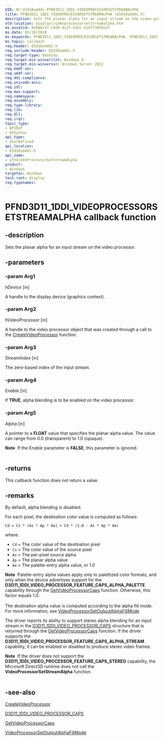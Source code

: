```yaml
---
UID: NC:d3d10umddi.PFND3D11_1DDI_VIDEOPROCESSORSETSTREAMALPHA
title: PFND3D11_1DDI_VIDEOPROCESSORSETSTREAMALPHA (d3d10umddi.h)
description: Sets the planar alpha for an input stream on the video processor.
old-location: display\videoprocessorsetstreamalpha.htm
ms.assetid: 9208bcd7-c030-4c2f-b3bc-e1bff3839cef
ms.date: 05/10/2018
ms.keywords: PFND3D11_1DDI_VIDEOPROCESSORSETSTREAMALPHA, PFND3D11_1DDI_VIDEOPROCESSORSETSTREAMALPHA callback, d3d10umddi/pfnVideoProcessorSetStreamAlpha, display.videoprocessorsetstreamalpha, pfnVideoProcessorSetStreamAlpha, pfnVideoProcessorSetStreamAlpha callback function [Display Devices]
ms.topic: callback
req.header: d3d10umddi.h
req.include-header: D3d10umddi.h
req.target-type: Desktop
req.target-min-winverclnt: Windows 8
req.target-min-winversvr: Windows Server 2012
req.kmdf-ver: 
req.umdf-ver: 
req.ddi-compliance: 
req.unicode-ansi: 
req.idl: 
req.max-support: 
req.namespace: 
req.assembly: 
req.type-library: 
req.lib: 
req.dll: 
req.irql: 
topic_type:
- APIRef
- kbSyntax
api_type:
- UserDefined
api_location:
- D3d10umddi.h
api_name:
- pfnVideoProcessorSetStreamAlpha
product:
- Windows
targetos: Windows
tech.root: display
req.typenames: 
---
```


# PFND3D11_1DDI_VIDEOPROCESSORSETSTREAMALPHA callback function


## -description


Sets the planar alpha for an input stream on the video processor.




## -parameters




### -param Arg1

*hDevice* [in]

A handle to the display device (graphics context).

### -param Arg2

*hVideoProcessor* [in]

A handle to the video processor object that was created through a call to the <a href="https://msdn.microsoft.com/741045a2-0a91-490a-907d-5f4900a4a0ae">CreateVideoProcessor</a> function.

### -param Arg3

*StreamIndex* [in]

The zero-based index of the input stream.

### -param Arg4

*Enable* [in]

If <b>TRUE</b>, alpha blending is to be enabled on the video processor.

### -param Arg5

*Alpha* [in]

A pointer to a <b>FLOAT</b> value that specifies the planar alpha value. The value can range from 0.0 (transparent) to 1.0 (opaque). 

<div class="alert"><b>Note</b>  If the <i>Enable</i> parameter is <b>FALSE</b>, this parameter is ignored.

</div>
<div> </div>



## -returns



This callback function does not return a value.




## -remarks



By default, alpha blending is disabled. 



For each pixel, the destination color value is computed as follows:

<code>Cd = Cs * (As * Ap * Ae) + Cd * (1.0 - As * Ap * Ae)</code>

where:

<ul>
<li><code>Cd</code> = The color value of the destination pixel</li>
<li><code>Cs</code> = The color value of the source pixel</li>
<li><code>As</code> = The per-pixel source alpha</li>
<li><code>Ap</code> = The planar alpha value</li>
<li><code>Ae</code> = The palette-entry alpha value, or 1.0 </li>
</ul>
<div class="alert"><b>Note</b>  Palette-entry alpha values apply only to palettized color formats, and only when the device advertises support for the <b>D3D11_1DDI_VIDEO_PROCESSOR_FEATURE_CAPS_ALPHA_PALETTE</b> capability through the <a href="https://msdn.microsoft.com/library/windows/hardware/hh451674">GetVideoProcessorCaps</a> function. Otherwise, this factor equals 1.0.</div>
<div> </div>
The destination alpha value is computed according to the alpha fill mode. For more information, see <a href="https://msdn.microsoft.com/library/windows/hardware/hh439778">VideoProcessorSetOutputAlphaFillMode</a>


The driver reports its ability to support stereo alpha blending for an input stream in the <a href="https://msdn.microsoft.com/library/windows/hardware/hh450968">D3D11_1DDI_VIDEO_PROCESSOR_CAPS</a> structure that is returned through the <a href="https://msdn.microsoft.com/library/windows/hardware/hh451674">GetVideoProcessorCaps</a> function. If the driver supports the <b>D3D11_1DDI_VIDEO_PROCESSOR_FEATURE_CAPS_ALPHA_STREAM </b> capability, it can be enabled or disabled to produce stereo video frames.

<div class="alert"><b>Note</b>  If the driver does not support the <b>D3D11_1DDI_VIDEO_PROCESSOR_FEATURE_CAPS_STEREO</b> capability, the Microsoft Direct3D runtime does not call the <b>VideoProcessorSetStreamAlpha</b> function.</div>
<div> </div>



## -see-also




<a href="https://msdn.microsoft.com/741045a2-0a91-490a-907d-5f4900a4a0ae">CreateVideoProcessor</a>



<a href="https://msdn.microsoft.com/library/windows/hardware/hh450968">D3D11_1DDI_VIDEO_PROCESSOR_CAPS</a>



<a href="https://msdn.microsoft.com/library/windows/hardware/hh451674">GetVideoProcessorCaps</a>



<a href="https://msdn.microsoft.com/library/windows/hardware/hh439778">VideoProcessorSetOutputAlphaFillMode</a>
 

 

